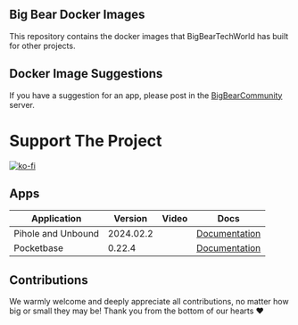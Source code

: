 ## Big Bear Docker Images

This repository contains the docker images that BigBearTechWorld has built for other projects.

## Docker Image Suggestions

If you have a suggestion for an app, please post in the [BigBearCommunity](https://community.bigbeartechworld.com) server.

# Support The Project

[![ko-fi](https://ko-fi.com/img/githubbutton_sm.svg)](https://ko-fi.com/E1E5NDK3I)

## Apps

| Application        | Version   | Video | Docs                                                                                                          |
| ------------------ | --------- | ----- | ------------------------------------------------------------------------------------------------------------- |
| Pihole and Unbound | 2024.02.2 |       | [Documentation](https://community.bigbeartechworld.com/t/added-pihole-and-unbound-to-bigbeardockerimages/192) |
| Pocketbase         | 0.22.4    |       | [Documentation](https://community.bigbeartechworld.com/t/pocketbase-is-on-bigbeardockerimages/28)             |

## Contributions

We warmly welcome and deeply appreciate all contributions, no matter how big or small they may be! Thank you from the bottom of our hearts ❤️
